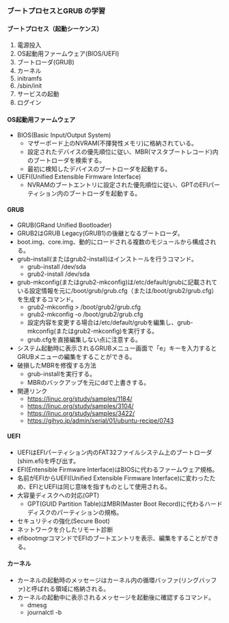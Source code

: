 ### ブートプロセスとGRUB の学習

#### ブートプロセス（起動シーケンス）
1. 電源投入
2. OS起動用ファームウェア(BIOS/UEFI)
3. ブートローダ(GRUB)
4. カーネル
5. initramfs
6. /sbin/init
7. サービスの起動
8. ログイン

#### OS起動用ファームウェア
- BIOS(Basic Input/Output System)
    - マザーボード上のNVRAM(不揮発性メモリ)に格納されている。 
    - 設定されたデバイスの優先順位に従い、MBR(マスタブートレコード)内のブートローダを検索する。
    - 最初に検知したデバイスのブートローダを起動する。
- UEFI(Unified Extensible Firmware Interface)
    - NVRAMのブートエントリに設定された優先順位に従い、GPTのEFIパーティション内のブートローダを起動する。

#### GRUB
- GRUB(GRand Unified Bootloader)
- GRUB2はGRUB Legacy(GRUB1)の後継となるブートローダ。
- boot.img、core.img、動的にロードされる複数のモジュールから構成される。
- grub-install(またはgrub2-install)はインストールを行うコマンド。
    - grub-install /dev/sda
    - grub2-install /dev/sda
- grub-mkconfig(またはgrub2-mkconfig)は/etc/default/grubに記載されている設定情報を元に/boot/grub/grub.cfg（または/boot/grub2/grub.cfg）を生成するコマンド。
    - grub2-mkconfig > /boot/grub2/grub.cfg
    - grub2-mkconfig -o /boot/grub2/grub.cfg
    - 設定内容を変更する場合は/etc/default/grubを編集し、grub-mkconfig(またはgrub2-mkconfig)を実行する。
    - grub.cfgを直接編集しない点に注意する。
- システム起動時に表示されるGRUBメニュー画面で「e」キーを入力するとGRUBメニューの編集をすることができる。
- 破損したMBRを修復する方法
    - grub-installを実行する。
    - MBRのバックアップを元にddで上書きする。
- 関連リンク
    - https://linuc.org/study/samples/1184/
    - https://linuc.org/study/samples/3104/
    - https://linuc.org/study/samples/3422/
    - https://gihyo.jp/admin/serial/01/ubuntu-recipe/0743

#### UEFI
- UEFIはEFIパーティション内のFAT32ファイルシステム上のブートローダ(shim.efi)を呼び出す。
- EFI(Entensible Firmware Interface)はBIOSに代わるファームウェア規格。 
- 名前がEFIからUEFI(Unified Extensible Firmware Interface)に変わったため、EFIとUEFIは同じ意味を指すものとして使用される。
- 大容量ディスクへの対応(GPT)
    - GPT(GUID Partition Table)はMBR(Master Boot Record)に代わるハードディスクのパーティションの規格。
- セキュリティの強化(Secure Boot)
- ネットワークを介したリモート診断
- efibootmgrコマンドでEFIのブートエントリを表示、編集をすることができる。

#### カーネル
- カーネルの起動時のメッセージはカーネル内の循環バッファ(リングバッファ)と呼ばれる領域に格納される。
- カーネルの起動中に表示されるメッセージを起動後に確認するコマンド。
    - dmesg
    - journalctl -b

